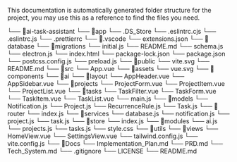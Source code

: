This documentation is automatically generated folder structure for the project, you may use this as a reference to find the files you need.

└── 📁ai-task-assistant
    └── 📁app
        └── .DS_Store
        └── .eslintrc.cjs
        └── .eslintrc.js
        └── .prettierrc
        └── 📁.vscode
            └── extensions.json
        └── 📁database
            └── 📁migrations
                └── initial.js
            └── README.md
            └── schema.js
        └── electron.js
        └── index.html
        └── package-lock.json
        └── package.json
        └── postcss.config.js
        └── preload.js
        └── 📁public
            └── vite.svg
        └── README.md
        └── 📁src
            └── App.vue
            └── 📁assets
                └── vue.svg
            └── 📁components
                └── 📁ai
                └── 📁layout
                    └── AppHeader.vue
                    └── AppSidebar.vue
                └── 📁projects
                    └── ProjectForm.vue
                    └── ProjectItem.vue
                    └── ProjectList.vue
                └── 📁tasks
                    └── TaskFilter.vue
                    └── TaskForm.vue
                    └── TaskItem.vue
                    └── TaskList.vue
            └── main.js
            └── 📁models
                └── Notification.js
                └── Project.js
                └── RecurrenceRule.js
                └── Task.js
            └── 📁router
                └── index.js
            └── 📁services
                └── database.js
                └── notification.js
                └── project.js
                └── task.js
            └── 📁store
                └── index.js
                └── 📁modules
                    └── ai.js
                    └── projects.js
                    └── tasks.js
            └── style.css
            └── 📁utils
            └── 📁views
                └── HomeView.vue
                └── SettingsView.vue
        └── tailwind.config.js
        └── vite.config.js
    └── 📁Docs
        └── Implementation_Plan.md
        └── PRD.md
        └── Tech_System.md
    └── .gitignore
    └── LICENSE
    └── README.md
